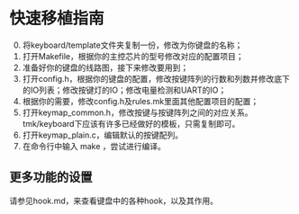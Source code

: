 # 快速移植指南

0. 将keyboard/template文件夹复制一份，修改为你键盘的名称；
1. 打开Makefile，根据你的主控芯片的型号修改对应的配置项目；
2. 准备好你的键盘的线路图，接下来修改要用到；
3. 打开config.h，根据你的键盘的配置，修改按键阵列的行数和列数并修改底下的IO列表；修改按键灯的IO；修改电量检测和UART的IO；
4. 根据你的需要，修改config.h及rules.mk里面其他配置项目的配置；
5. 打开keymap_common.h，修改按键与按键阵列之间的对应关系。tmk/keyboard下应该有许多已经做好的模板，只需复制即可。
6. 打开keymap_plain.c，编辑默认的按键配列。
7. 在命令行中输入 make ，尝试进行编译。

## 更多功能的设置

请参见hook.md，来查看键盘中的各种hook，以及其作用。